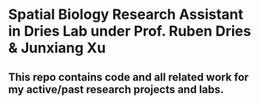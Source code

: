# Spatial Biology Research Assistant in Dries Lab under Prof. Ruben Dries & Junxiang Xu
## This repo contains code and all related work for my active/past research projects and labs.
